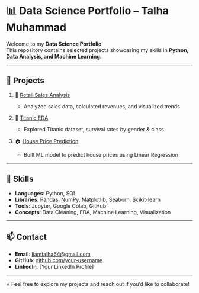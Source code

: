 # 📊 Data Science Portfolio – Talha Muhammad  

Welcome to my **Data Science Portfolio**!  
This repository contains selected projects showcasing my skills in **Python, Data Analysis, and Machine Learning**.  

---

## 📂 Projects  

1. 🛒 [Retail Sales Analysis](./Project1_Retail_Sales)  
   - Analyzed sales data, calculated revenues, and visualized trends  

2. 🚢 [Titanic EDA](./Project2_Titanic_EDA)  
   - Explored Titanic dataset, survival rates by gender & class  

3. 🏠 [House Price Prediction](./Project3_House_Prices)  
   - Built ML model to predict house prices using Linear Regression  

---

## 🔧 Skills  

- **Languages**: Python, SQL  
- **Libraries**: Pandas, NumPy, Matplotlib, Seaborn, Scikit-learn  
- **Tools**: Jupyter, Google Colab, GitHub  
- **Concepts**: Data Cleaning, EDA, Machine Learning, Visualization  

---

## 📫 Contact  

- **Email**: liamtalha64@gmail.com  
- **GitHub**: [github.com/your-username](https://github.com/your-username)  
- **LinkedIn**: [Your LinkedIn Profile]  

---
⭐️ Feel free to explore my projects and reach out if you’d like to collaborate!
